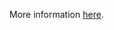 More information [here](https://docs.prismacloud.io/en/enterprise-edition/policy-reference/oci-policies/compute/ensure-oci-compute-instance-boot-volume-has-in-transit-data-encryption-enabled).
